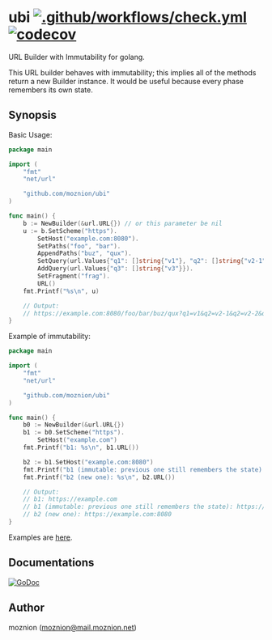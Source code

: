 # ubi [![.github/workflows/check.yml](https://github.com/moznion/ubi/actions/workflows/check.yml/badge.svg)](https://github.com/moznion/ubi/actions/workflows/check.yml) [![codecov](https://codecov.io/gh/moznion/ubi/branch/main/graph/badge.svg?token=8GG9ECIHF7)](https://codecov.io/gh/moznion/ubi)

URL Builder with Immutability for golang.

This URL builder behaves with immutability; this implies all of the methods return a new Builder instance.
It would be useful because every phase remembers its own state.

## Synopsis

Basic Usage:

```go
package main

import (
	"fmt"
	"net/url"

	"github.com/moznion/ubi"
)

func main() {
	b := NewBuilder(&url.URL{}) // or this parameter be nil
	u := b.SetScheme("https").
		SetHost("example.com:8080").
		SetPaths("foo", "bar").
		AppendPaths("buz", "qux").
		SetQuery(url.Values{"q1": []string{"v1"}, "q2": []string{"v2-1", "v2-2"}}).
		AddQuery(url.Values{"q3": []string{"v3"}}).
		SetFragment("frag").
		URL()
	fmt.Printf("%s\n", u)

	// Output:
	// https://example.com:8080/foo/bar/buz/qux?q1=v1&q2=v2-1&q2=v2-2&q3=v3#frag
}
```

Example of immutability:

```go
package main

import (
	"fmt"
	"net/url"

	"github.com/moznion/ubi"
)

func main() {
	b0 := NewBuilder(&url.URL{})
	b1 := b0.SetScheme("https").
		SetHost("example.com")
	fmt.Printf("b1: %s\n", b1.URL())

	b2 := b1.SetHost("example.com:8080")
	fmt.Printf("b1 (immutable: previous one still remembers the state): %s\n", b1.URL())
	fmt.Printf("b2 (new one): %s\n", b2.URL())

	// Output:
	// b1: https://example.com
	// b1 (immutable: previous one still remembers the state): https://example.com
	// b2 (new one): https://example.com:8080
}
```

Examples are [here](./examples_test.go).

## Documentations

[![GoDoc](https://godoc.org/github.com/moznion/ubi?status.svg)](https://godoc.org/github.com/moznion/ubi)

## Author

moznion (<moznion@mail.moznion.net>)

